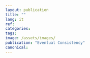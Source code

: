 ```yaml
---
layout: publication
title: ""
lang: it
ref:
categories:
tags:
image: /assets/images/
publication: "Eventual Consistency"
canonical:
---
```

